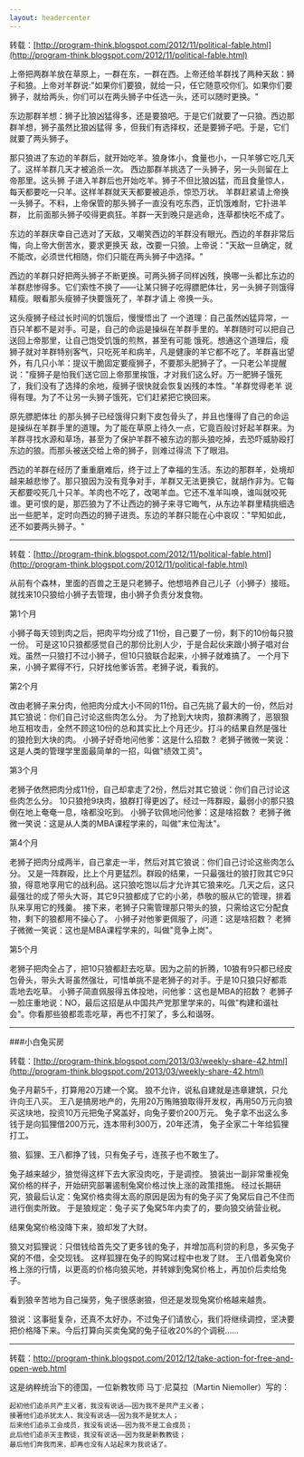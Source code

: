 ```yaml
---
layout: headercenter
---
```


转载：[http://program-think.blogspot.com/2012/11/political-fable.html](http://program-think.blogspot.com/2012/11/political-fable.html)

上帝把两群羊放在草原上，一群在东，一群在西。上帝还给羊群找了两种天敌：狮子和狼。上帝对羊群说:"如果你们要狼，就给一只，任它随意咬你们。如果你们要狮子，就给两头，你们可以在两头狮子中任选一头，还可以随时更换。"

东边那群羊想：狮子比狼凶猛得多，还是要狼吧。于是它们就要了一只狼。西边那群羊想，狮子虽然比狼凶猛得 多，但我们有选择权，还是要狮子吧。于是，它们就要了两头狮子。

那只狼进了东边的羊群后，就开始吃羊。狼身体小，食量也小，一只羊够它吃几天了。这样羊群几天才被追杀一次。
西边那群羊挑选了一头狮子，另一头则留在上帝那里。这头狮 子进入羊群后也开始吃羊。狮子不但比狼凶猛，而且食量惊人，每天都要吃一只羊。这样羊群就天天都要被追杀，惊恐万状。 羊群赶紧请上帝换一头狮子。不料，上帝保管的那头狮子一直没有吃东西，正饥饿难耐，它扑进羊群， 比前面那头狮子咬得更疯狂。羊群一天到晚只是逃命，连草都快吃不成了。

东边的羊群庆幸自己选对了天敌，又嘲笑西边的羊群没有眼光。西边的羊群非常后悔，向上帝大倒苦水，要求更换天 敌，改要一只狼。上帝说："天敌一旦确定，就不能改，必须世代相随，你们只能在两头狮子中选择。"

西边的羊群只好把两头狮子不断更换。可两头狮子同样凶残，换哪一头都比东边的羊群悲惨得多。它们索性不换了——让某只狮子吃得膘肥体壮，另一头狮子则饿得精瘦。眼看那头瘦狮子快要饿死了，羊群才请上 帝换一头。

这头瘦狮子经过长时间的饥饿后，慢慢悟出了 一个道理：自己虽然凶猛异常，一百只羊都不是对手。可是，自己的命运是操纵在羊群手里的。羊群随时可以把自己送回上帝那里，让自己饱受饥饿的煎熬，甚至有可能 饿死。想通这个道理后，瘦狮子就对羊群特别客气，只吃死羊和病羊，凡是健康的羊它都不吃了。羊群喜出望外，有几只小羊：提议干脆固定要瘦狮子，不要那头肥狮子了。一只老公羊提醒说："瘦狮子是怕我们送它回上帝那里挨饿，才对我们这么好。万一肥狮子饿死了，我们没有了选择的余地，瘦狮子很快就会恢复凶残的本性。"羊群觉得老羊 说得有理。为了不让另一头狮子饿死，它们赶紧把它换回来。

原先膘肥体壮 的那头狮子已经饿得只剩下皮包骨头了，并且也懂得了自己的命运是操纵在羊群手里的道理。为了能在草原上待久一点，它竟百般讨好起羊群来。为羊群寻找水源和草场，甚至为了保护羊群不被东边的那头狼吃掉，去恐吓威胁殴打东边的狼。而那头被送交给上帝的狮子，则难过得流 下了眼泪。

西边的羊群在经历了重重磨难后，终于过上了幸福的生活。东边的那群羊，处境却越来越悲惨了。那只狼因为没有竞争对手，羊群又无法更换它，就胡作非为。它每天都要咬死几十只羊。羊肉也不吃了，改喝羊血。它还不准羊叫唤，谁叫就咬死谁。更可恨的是，那匹狼为了不让西边的狮子来寻它晦气，从东边羊群里精挑细选出一些肥羊，定时向西边的狮子进贡。东边的羊群只能在心中哀叹："早知如此，还不如要两头狮子。"

- - -

转载：[http://program-think.blogspot.com/2012/11/political-fable.html](http://program-think.blogspot.com/2012/11/political-fable.html)

从前有个森林，里面的百兽之王是只老狮子。他想培养自己儿子（小狮子）接班。就找来10只狼给小狮子去管理，由小狮子负责分发食物。

第1个月

小狮子每天领到肉之后，把肉平均分成了11份，自己要了一份，剩下的10份每只狼一份。
可是这10只狼都感觉自己的那份比别人少，于是合起伙来跟小狮子唱对台戏。虽然一只狼打不过小狮子，但10只狼联合起来，小狮子就难搞了。
一个月下来，小狮子累得不行，只好找他爹诉苦。老狮子说，看我的。

第2个月

改由老狮子来分肉，他把肉分成大小不同的11份。自己先挑了最大的一份，然后对其它狼说：你们自己讨论这些肉怎么分。
为了抢到大块肉，狼群沸腾了，恶狠狠地互相攻击，全然不顾这10份的总和其实比上个月还少。打斗的结果自然是强壮的狼抢到大块的肉。
小狮子好奇地问他爹：这是什么招数？
老狮子微微一笑说：这是人类的管理学里面最简单的一招，叫做"绩效工资"。

第3个月

老狮子依然把肉分成11份，自己却拿走了2份，然后对其它狼说：你们自己讨论这些肉怎么分。
10只狼抢9块肉，狼群打得更凶了。经过一阵群殴，最弱小的那只狼倒在地上奄奄一息，啥都没吃到。
小狮子钦佩地问他爹：这是啥招数？
老狮子微微一笑说：这是从人类的MBA课程学来的，叫做"末位淘汰"。

第4个月

老狮子把肉分成两半，自己拿走一半，然后对其它狼说：你们自己讨论这些肉怎么分。
又是一阵群殴，比上个月更猛烈。群殴的结果，一只最强壮的狼打败其它9只狼，得意地享用它的战利品。这只狼吃饱以后才允许其它狼来吃。几天之后，这只最强壮的成了带头大哥，其它9只狼都成了它的小弟，恭敬的服从它的管理，排着队来享用它的残羹。
接下来，老狮子只需管理那只带头的狼，只需给这它分配食物，剩下的狼都用不操心了。
小狮子对他爹更佩服了，问道：这是啥招数？
老狮子微微一笑说：这也是MBA课程学来的，叫做"竞争上岗"。

第5个月

老狮子把肉全占了，把10只狼都赶去吃草。因为之前的折腾，10狼有9只都已经皮包骨头，带头大哥虽然强壮，可惜单挑不是老狮子的对手。于是10只狼只好都乖乖地去吃草。
小狮子简直佩服得五体投地，问他爹：这也是MBA的招数？
老狮子一脸庄重地说：NO，最后这招是从中国共产党那里学来的，叫做"构建和谐社会"。你看那些狼都乖乖吃草，再也不打架了，多么和谐呀。

- - -

###小白兔买房

转载：[http://program-think.blogspot.com/2013/03/weekly-share-42.html](http://program-think.blogspot.com/2013/03/weekly-share-42.html)

兔子月薪5千，打算用20万建一个窝。 狼不允许，说私自建就是违章建筑，只允许向王八买。
王八是搞房地产的，先用20万贿赂狼取得开发权，再用50万元向狼买这块地，投资10万元把兔子窝盖好，向兔子要价200万元。
兔子拿不出这么多钱于是向狐狸借200万元，连本带利300万，20年还清， 兔子全家二十年给狐狸打工。

狼、狐狸、王八都挣了钱，只有兔子亏，连孩子也不敢生了。

兔子越来越少，狼觉得这样下去大家没肉吃，于是调控。
狼装出一副非常重视兔窝价格的样子，开始研究部署遏制兔窝价格过快上涨的政策措施。
经过长期研究，狼最后认定：兔窝价格卖得太高的原因是因为有的兔子买了兔窝后自己不住而进行倒卖所致。
于是狼规定：兔子买了兔窝5年内卖了的，要向狼交纳营业税。

结果兔窝价格没降下来，狼却发了大财。

狼又对狐狸说：只借钱给首先交了更多钱的兔子，并增加高利贷的利息，多买兔子窝的不借，全交现钱。
这样狐狸在兔子的购窝过程中也发了财。
王八借着兔窝价格上涨的行情，以更高的价格向狼买地，并转嫁到兔窝价格上，再加价后卖给兔子。

看到狼辛苦地为自己操劳，兔子很感谢狼，但还是发现兔窝价格越来越贵。

狼说：这事挺复杂，还真不太好办，不过兔子们请放心，我们将继续调控，坚决要把价格降下来。今后打算向买卖兔窝的兔子征收20%的个调税......

- - -

转载：<http://program-think.blogspot.com/2012/12/take-action-for-free-and-open-web.html>

这是纳粹统治下的德国，一位新教牧师 马丁·尼莫拉（Martin Niemoller）写的：

	起初他们追杀共产主义者，我没有说话——因为我不是共产主义者；
	接著他们追杀犹太人，我没有说话——因为我不是犹太人；
	后来他们追杀工会成员，我没有说话——因为我不是工会成员；
	此后他们追杀天主教徒，我没有说话——因为我是新教教徒；
	最后他们奔我而来，却再也没有人站起来为我说话了。
